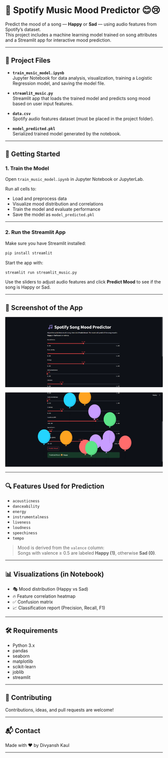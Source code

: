 
# 🎵 Spotify Music Mood Predictor 😊😢

Predict the mood of a song — **Happy** or **Sad** — using audio features from Spotify’s dataset.  
This project includes a machine learning model trained on song attributes and a Streamlit app for interactive mood prediction.

---

## 📁 Project Files

- **`train_music_model.ipynb`**  
  Jupyter Notebook for data analysis, visualization, training a Logistic Regression model, and saving the model file.

- **`streamlit_music.py`**  
  Streamlit app that loads the trained model and predicts song mood based on user input features.

- **`data.csv`**  
  Spotify audio features dataset (must be placed in the project folder).

- **`model_predicted.pkl`**  
  Serialized trained model generated by the notebook.

---

## 🚀 Getting Started

### 1. Train the Model

Open `train_music_model.ipynb` in Jupyter Notebook or JupyterLab.

Run all cells to:
- Load and preprocess data  
- Visualize mood distribution and correlations  
- Train the model and evaluate performance  
- Save the model as `model_predicted.pkl`

---

### 2. Run the Streamlit App

Make sure you have Streamlit installed:

```bash
pip install streamlit
```

Start the app with:

```bash
streamlit run streamlit_music.py
```

Use the sliders to adjust audio features and click **Predict Mood** to see if the song is Happy or Sad.

---

## 📸 Screenshot of the App
![alt text](1-1.png)

![alt text](2-1.png)

---


## 🔍 Features Used for Prediction

- `acousticness`
- `danceability`
- `energy`
- `instrumentalness`
- `liveness`
- `loudness`
- `speechiness`
- `tempo`

> Mood is derived from the `valence` column:  
> Songs with valence ≥ 0.5 are labeled **Happy (1)**, otherwise **Sad (0)**.

---

## 📊 Visualizations (in Notebook)

- 🎭 Mood distribution (Happy vs Sad)  
- 🔥 Feature correlation heatmap  
- ✅ Confusion matrix  
- 📈 Classification report (Precision, Recall, F1)

---

## 🛠️ Requirements

- Python 3.x  
- pandas  
- seaborn  
- matplotlib  
- scikit-learn  
- joblib  
- streamlit



---

## 🤝 Contributing

Contributions, ideas, and pull requests are welcome!

---

## 📬 Contact

Made with ❤️ by Divyansh Kaul

---
